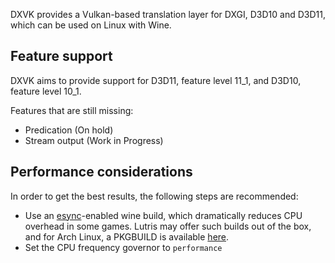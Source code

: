 DXVK provides a Vulkan-based translation layer for DXGI, D3D10 and D3D11, which can be used on Linux with Wine.

## Feature support
DXVK aims to provide support for D3D11, feature level 11_1, and D3D10, feature level 10_1.

Features that are still missing:
- Predication (On hold)
- Stream output (Work in Progress)

## Performance considerations
In order to get the best results, the following steps are recommended:
- Use an [esync](https://github.com/zfigura/wine/tree/esync)-enabled wine build, which dramatically reduces CPU overhead in some games. Lutris may offer such builds out of the box, and for Arch Linux, a PKGBUILD is available [here](https://github.com/Tk-Glitch/PKGBUILDS).
- Set the CPU frequency governor to `performance`